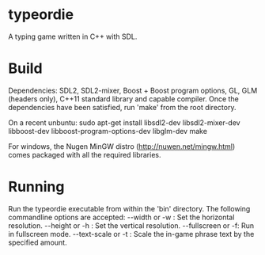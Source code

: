 # typeordie
A typing game written in C++ with SDL.

# Build
Dependencies: SDL2, SDL2-mixer, Boost + Boost program options, GL, GLM (headers only),
    C++11 standard library and capable compiler.
Once the dependencies have been satisfied, run 'make' from the root directory.

On a recent unbuntu:
  sudo apt-get install libsdl2-dev libsdl2-mixer-dev libboost-dev libboost-program-options-dev libglm-dev
  make
  
For windows, the Nugen MinGW distro (http://nuwen.net/mingw.html) comes packaged with all the required libraries.

# Running
Run the typeordie executable from within the 'bin' directory.
The following commandline options are accepted:
--width or -w <width>: Set the horizontal resolution.
--height or -h <height>: Set the vertical resolution.
--fullscreen or -f: Run in fullscreen mode.
--text-scale or -t <scale-factor>: Scale the in-game phrase text by the
specified amount.
